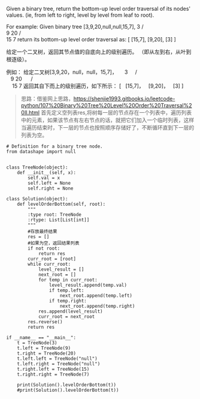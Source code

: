 Given a binary tree, return the bottom-up level order traversal of its nodes' values. (ie, from left to right, level by level from leaf to root).

For example:
Given binary tree [3,9,20,null,null,15,7],
    3
   / \
  9  20
    /  \
   15   7
return its bottom-up level order traversal as:
[
  [15,7],
  [9,20],
  [3]
]

给定一个二叉树，返回其节点值的自底向上的级别遍历。 （即从左到右，从叶到根逐级）。

例如：
给定二叉树[3,9,20，null，null，15,7]，
    3
    / \
   9 20
     / \
    15 7
返回其自下而上的级别遍历，如下所示：
[
  [15,7]，
  [9,20]，
  [3]
]

>思路：借鉴网上思路，<https://shenjie1993.gitbooks.io/leetcode-python/107%20Binary%20Tree%20Level%20Order%20Traversal%20II.html>
首先定义空列表res,将树每一层的节点存在一个列表中，遍历列表中的元素，如果该节点有左右节点的话，就把它们加入一个临时列表，这样当遍历结束时，下一层的节点也按照顺序存储好了，不断循环直到下一层的列表为空。


~~~
# Definition for a binary tree node.
from datashape import null


class TreeNode(object):
    def __init__(self, x):
        self.val = x
        self.left = None
        self.right = None

class Solution(object):
    def levelOrderBottom(self, root):
        """
        :type root: TreeNode
        :rtype: List[List[int]]
        """
        #存放最终结果
        res = []
        #如果为空，返回结果列表
        if not root:
            return res
        curr_root = [root]
        while curr_root:
            level_result = []
            next_root = []
            for temp in curr_root:
                level_result.append(temp.val)
                if temp.left:
                    next_root.append(temp.left)
                if temp.right:
                    next_root.append(temp.right)
            res.append(level_result)
            curr_root = next_root
        res.reverse()
        return res

if __name__ == "__main__":
    t = TreeNode(3)
    t.left = TreeNode(9)
    t.right = TreeNode(20)
    t.left.left = TreeNode("null")
    t.left.right = TreeNode("null")
    t.right.left = TreeNode(15)
    t.right.right = TreeNode(7)

    print(Solution().levelOrderBottom(t))
    #print(Solution().levelOrderBottom(t))



